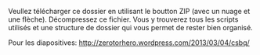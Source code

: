 Veullez télécharger ce dossier en utilisant le boutton ZIP (avec un nuage et une flèche).
Décompressez ce fichier.
Vous y trouverez tous les scripts utilisés et une structure de dossier qui vous permet de rester bien organisé.

Pour les diapositives:
http://zerotorhero.wordpress.com/2013/03/04/csbq/
